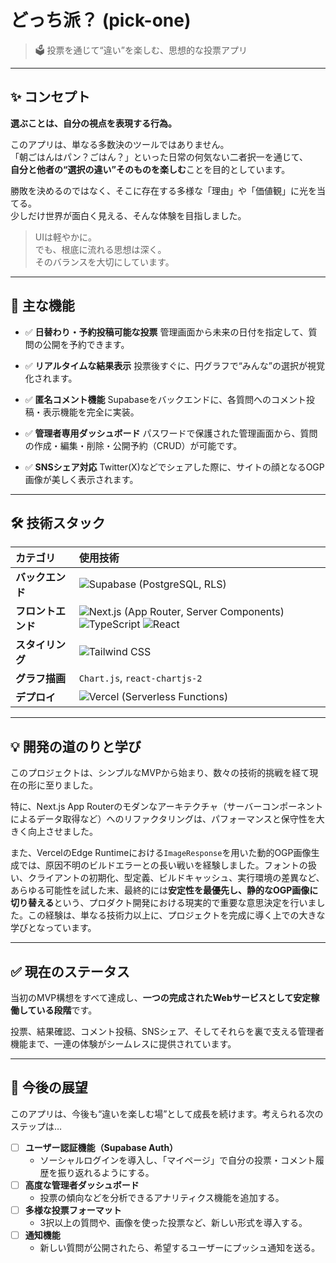 # どっち派？ (pick-one)

> 🗳️ 投票を通じて“違い”を楽しむ、思想的な投票アプリ

---

## ✨ コンセプト

**選ぶことは、自分の視点を表現する行為。**

このアプリは、単なる多数決のツールではありません。  
「朝ごはんはパン？ごはん？」といった日常の何気ない二者択一を通じて、  
**自分と他者の“選択の違い”そのものを楽しむ**ことを目的としています。

勝敗を決めるのではなく、そこに存在する多様な「理由」や「価値観」に光を当てる。  
少しだけ世界が面白く見える、そんな体験を目指しました。

> UIは軽やかに。  
> でも、根底に流れる思想は深く。  
> そのバランスを大切にしています。

---

## 🚀 主な機能

- ✅ **日替わり・予約投稿可能な投票** 管理画面から未来の日付を指定して、質問の公開を予約できます。

- ✅ **リアルタイムな結果表示** 投票後すぐに、円グラフで“みんな”の選択が視覚化されます。

- ✅ **匿名コメント機能** Supabaseをバックエンドに、各質問へのコメント投稿・表示機能を完全に実装。

- ✅ **管理者専用ダッシュボード** パスワードで保護された管理画面から、質問の作成・編集・削除・公開予約（CRUD）が可能です。

- ✅ **SNSシェア対応** Twitter(X)などでシェアした際に、サイトの顔となるOGP画像が美しく表示されます。

---

## 🛠️ 技術スタック

| カテゴリ | 使用技術 |
| :--- | :--- |
| **バックエンド** | ![Supabase](https://img.shields.io/badge/Supabase-3FCF8E?style=for-the-badge&logo=supabase&logoColor=white) (PostgreSQL, RLS) |
| **フロントエンド** | ![Next.js](https://img.shields.io/badge/Next.js-000000?style=for-the-badge&logo=next.js&logoColor=white) (App Router, Server Components) ![TypeScript](https://img.shields.io/badge/TypeScript-3178C6?style=for-the-badge&logo=typescript&logoColor=white) ![React](https://img.shields.io/badge/React-61DAFB?style=for-the-badge&logo=react&logoColor=black) |
| **スタイリング** | ![Tailwind CSS](https://img.shields.io/badge/Tailwind_CSS-06B6D4?style=for-the-badge&logo=tailwindcss&logoColor=white) |
| **グラフ描画** | `Chart.js`, `react-chartjs-2` |
| **デプロイ** | ![Vercel](https://img.shields.io/badge/Vercel-000000?style=for-the-badge&logo=vercel&logoColor=white) (Serverless Functions) |

---

## 💡 開発の道のりと学び

このプロジェクトは、シンプルなMVPから始まり、数々の技術的挑戦を経て現在の形に至りました。

特に、Next.js App Routerのモダンなアーキテクチャ（サーバーコンポーネントによるデータ取得など）へのリファクタリングは、パフォーマンスと保守性を大きく向上させました。

また、VercelのEdge Runtimeにおける`ImageResponse`を用いた動的OGP画像生成では、原因不明のビルドエラーとの長い戦いを経験しました。フォントの扱い、クライアントの初期化、型定義、ビルドキャッシュ、実行環境の差異など、あらゆる可能性を試した末、最終的には**安定性を最優先し、静的なOGP画像に切り替える**という、プロダクト開発における現実的で重要な意思決定を行いました。この経験は、単なる技術力以上に、プロジェクトを完成に導く上での大きな学びとなっています。

---

## ✅ 現在のステータス

当初のMVP構想をすべて達成し、**一つの完成されたWebサービスとして安定稼働している段階**です。

投票、結果確認、コメント投稿、SNSシェア、そしてそれらを裏で支える管理者機能まで、一連の体験がシームレスに提供されています。

---

## 🔮 今後の展望

このアプリは、今後も“違いを楽しむ場”として成長を続けます。考えられる次のステップは…

- [ ] **ユーザー認証機能（Supabase Auth）**
  - ソーシャルログインを導入し、「マイページ」で自分の投票・コメント履歴を振り返れるようにする。
- [ ] **高度な管理者ダッシュボード**
  - 投票の傾向などを分析できるアナリティクス機能を追加する。
- [ ] **多様な投票フォーマット**
  - 3択以上の質問や、画像を使った投票など、新しい形式を導入する。
- [ ] **通知機能**
  - 新しい質問が公開されたら、希望するユーザーにプッシュ通知を送る。
